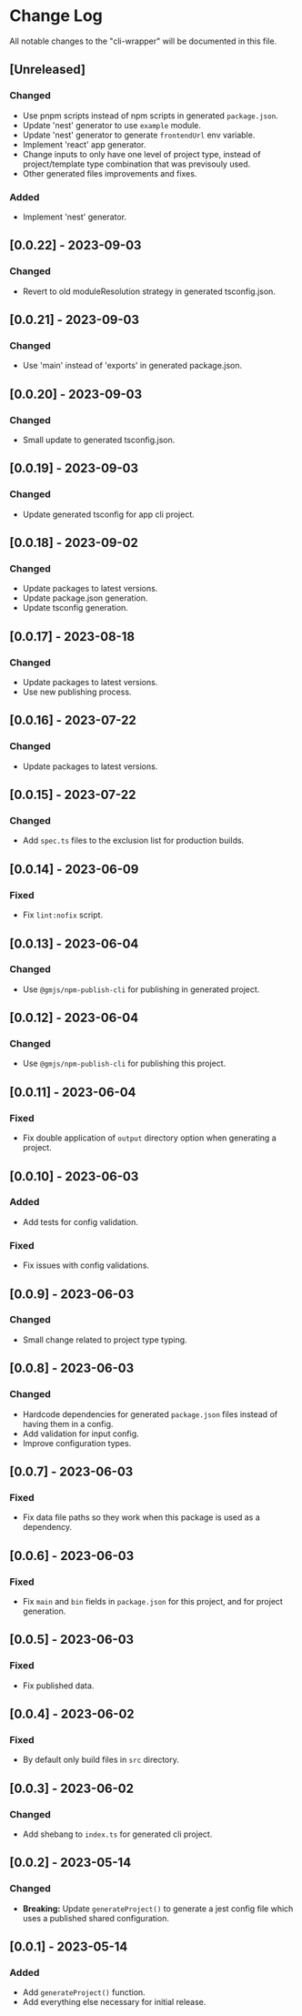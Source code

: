 # Change Log

All notable changes to the "cli-wrapper" will be documented in this file.

## [Unreleased]

### Changed

- Use pnpm scripts instead of npm scripts in generated `package.json`.
- Update 'nest' generator to use `example` module.
- Update 'nest' generator to generate `frontendUrl` env variable.
- Implement 'react' app generator.
- Change inputs to only have one level of project type, instead of project/template type combination that was previsouly used.
- Other generated files improvements and fixes.

### Added

- Implement 'nest' generator.

## [0.0.22] - 2023-09-03

### Changed

- Revert to old moduleResolution strategy in generated tsconfig.json.

## [0.0.21] - 2023-09-03

### Changed

- Use 'main' instead of 'exports' in generated package.json.

## [0.0.20] - 2023-09-03

### Changed

- Small update to generated tsconfig.json.

## [0.0.19] - 2023-09-03

### Changed

- Update generated tsconfig for app cli project.

## [0.0.18] - 2023-09-02

### Changed

- Update packages to latest versions.
- Update package.json generation.
- Update tsconfig generation.

## [0.0.17] - 2023-08-18

### Changed

- Update packages to latest versions.
- Use new publishing process.

## [0.0.16] - 2023-07-22

### Changed

- Update packages to latest versions.

## [0.0.15] - 2023-07-22

### Changed

- Add `spec.ts` files to the exclusion list for production builds.

## [0.0.14] - 2023-06-09

### Fixed

- Fix `lint:nofix` script.

## [0.0.13] - 2023-06-04

### Changed

- Use `@gmjs/npm-publish-cli` for publishing in generated project.

## [0.0.12] - 2023-06-04

### Changed

- Use `@gmjs/npm-publish-cli` for publishing this project.

## [0.0.11] - 2023-06-04

### Fixed

- Fix double application of `output` directory option when generating a project.

## [0.0.10] - 2023-06-03

### Added

- Add tests for config validation.

### Fixed

- Fix issues with config validations.

## [0.0.9] - 2023-06-03

### Changed

- Small change related to project type typing.

## [0.0.8] - 2023-06-03

### Changed

- Hardcode dependencies for generated `package.json` files instead of having them in a config.
- Add validation for input config.
- Improve configuration types.

## [0.0.7] - 2023-06-03

### Fixed

- Fix data file paths so they work when this package is used as a dependency.

## [0.0.6] - 2023-06-03

### Fixed

- Fix `main` and `bin` fields in `package.json` for this project, and for project generation.

## [0.0.5] - 2023-06-03

### Fixed

- Fix published data.

## [0.0.4] - 2023-06-02

### Fixed

- By default only build files in `src` directory.

## [0.0.3] - 2023-06-02

### Changed

- Add shebang to `index.ts` for generated cli project.

## [0.0.2] - 2023-05-14

### Changed

- **Breaking:** Update `generateProject()` to generate a jest config file which uses a published shared configuration.

## [0.0.1] - 2023-05-14

### Added

- Add `generateProject()` function.
- Add everything else necessary for initial release.

<!--
See: https://common-changelog.org/

## [0.0.1] - 2023-01-01

### Changed

### Added

### Removed

### Fixed
-->
